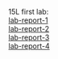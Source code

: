 15L first lab:   
[lab-report-1](https://juanyin1.github.io/cse15l-lab-reports/lab-report-1)  
[lab-report-2](https://juanyin1.github.io/cse15l-lab-reports/lab-report-2)  
[lab-report-3](https://juanyin1.github.io/cse15l-lab-reports/lab-report-3)  
[lab-report-4](https://juanyin1.github.io/cse15l-lab-reports/lab-report-4)
